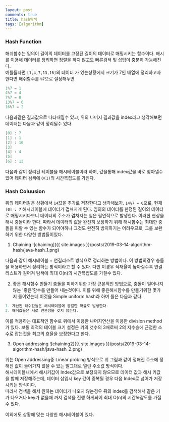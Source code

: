 ```yaml
---
layout: post
comments: true
title: hash탐색
tags: [algorithm]
---
```


### Hash Function  
해쉬함수는 임의이 길이의 데이터를 고정된 길이의 데이터로 매핑시키는 함수이다. 해시를 이용해 데이터를 정리하면 정렬을 하지 않고도 빠른검색 및 삽입이 충분히 가능해진다.  
예를들자면 `[1,4,7,13,16]`의 데이터 가 있는상황에서 크기가 7인 배열에 정리하고자 한다면 해쉬함수를 `%7`으로 설정해두면 

```c
1%7 = 1
4%7 = 4
7%7 = 0
13%7 = 6
16%7 = 2
```

다음과같은 결과값으로 나타내질수 있고, 위의 나머지 결과값을 index라고 생각해보면 데이터는 다음과 같이 정리될수 있다.

```c
[0] : 7
[1] : 1
[2] : 16
[3]
[4] : 4
[5]
[6] : 13
```

다음과 같이 정리된 테이블을 해시테이블이라 하며, 값을통해 index값을 바로 찾아낼수 있어 데이터 검색에 `O(1)`의 시간복잡도를 가진다.

### Hash Coluusion
위의 데이터같은 상황에서 `14`값을 추가로 저장한다고 생각해보자. `14%7 = 0`으로, 현재 `[0] : 7` 해시테이블에 데이터가 겹쳐지게 된다. 임의의 데이터를 한정된 길이의 데이터로 매핑시키다보니 데이터의 주소가 겹쳐지는 일은 필연적으로 발생한다. 이러한 현상을 해시 충돌이라 한다. 따라서 데이터의 값을 완전히 보장하기 위해 해시함수는 최대한 충돌을 피할 수 있는 함수가 되어야하나 그것도 완전히 방지하기는 어려우므로, 그를 보완하기 위한 다양한 방법들이있다.

1. Chaining
 ![chaining]({{ site.images }}/posts/2019-03-14-algorithm-hash/java-hash_1.png)

다음과 같이 해시테이블 + 연결리스트 방식으로 정리하는 방법이다. 이 방법의경우 충돌을 허용하면서 정리하는 방식이라고 할 수 있다. 다만 이경우 적재율이 높아질수록 연결 리스트가 길어져 탐색에 최대 O(n)의 시간복잡도를 가질수 있다.

2. 좋은 해시함수 만들기
충돌을 피하기위한 가장 근본적인 방법으로, 충돌이 일어나지않는 '좋은'함수를 만들어 내는것이다. 이를 위해 좋은해시함수를 만들기위한 몇가지 룰이있는데 이것을 Simple uniform hash라 하며 룰은 다음과 같다.

```c
1. 계산된 해쉬값들은 해시테이블에 동일한 확률로 발생한다.
2. 해쉬값들은 서로 연관성을 갖지 않는다.
```

이를 적용하는 대표적인 함수로 위에서 이용한 나머지연산을 이용한 division method 가 있다. 보통 최적의 테이블 크기 설정은 키의 갯수의 3배로써 2의 지수승에 근접한 소수로 잡는것을 최고의 효율을 보장한다고 한다.

3. Open addressing
 ![chaining2]({{ site.images }}/posts/2019-03-14-algorithm-hash/java-hash_2.png)

위는 Open addressing중 Linear probing 방식으로 위 그림과 같이 정해진 주소에 정해진 값이 들어가지 않을 수 있는 말그대로 열린 주소값 방식이다.   
해시테이블내에서 해시키값이 Index값으로 보장되지 않으므로 데이터 값과 해시 키값을 함께 저장해주는데, 데이터 삽입시 key 값이 중복될 경우 다음 Index로 넘어가 저장시키는 방식이다.   
따라서 검색을 해서 원하는 데이터가 나오지 않는경우 뒤의 index를 검색해서 같은 키가 나오거나 key가 없을때 까지 검색을 진행 하게되어 최대 O(n)의 시간복잡도를 가질수 있다.

이외에도 상황에 맞는 다양한 해시테이블이 있다.  


  
  
